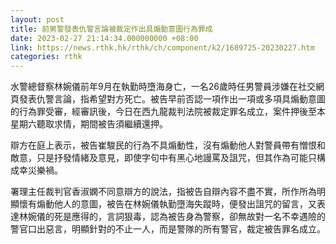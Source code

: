 ```yaml
---
layout: post
title: 前男警發表仇警言論被裁定作出具煽動意圖行為罪成
date: 2023-02-27 21:14:34.000000000 +08:00
link: https://news.rthk.hk/rthk/ch/component/k2/1689725-20230227.htm
categories: rthk
---
```


水警總督察林婉儀前年9月在執勤時墮海身亡，一名26歲時任男警員涉嫌在社交網頁發表仇警言論，指希望對方死亡。被告早前否認一項作出一項或多項具煽動意圖的行為罪受審，經審訊後，今日在西九龍裁判法院被裁定罪名成立，案件押後至本星期六聽取求情，期間被告須繼續還押。

辯方在庭上表示，被告崔駿民的行為不具煽動性，沒有煽動他人對警員帶有憎恨和敵意，只是抒發情緒及意見，即使字句中有黑心地謾罵及詛咒，但其作為可能只構成幸災樂禍。

署理主任裁判官香淑嫻不同意辯方的說法，指被告自辯內容不盡不實，所作所為明顯懷有煽動他人的意圖，被告在林婉儀執勤墮海失蹤時，便發出詛咒的留言，又表達林婉儀的死是應得的，言詞狠毒，認為被告身為警察，卻無故對一名不幸遇險的警官口出惡言，明顯針對的不止一人，而是警隊的所有警官，裁定被告罪名成立。
